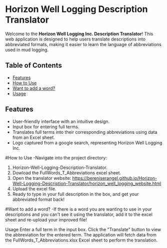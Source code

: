 # Horizon Well Logging Description Translator

Welcome to the **Horizon Well Logging Inc. Description Translator**! This web application is designed to help users translate descriptions into abbreviated formats, making it easier to learn the language of abbreviations used in mud logging.

## Table of Contents
- [Features](#features)
- [How to Use](#HowToUse)
- [Want to add a word?](#Adding-a-Word)
- [Usage](#usage)

## Features
- User-friendly interface with an intuitive design.
- Input box for entering full terms.
- Translates full terms into their corresponding abbreviations using data from an Excel sheet.
- Logo captured from a google search, representing Horizon Well Logging Inc. 

#How to Use
-Navigate into the project directory:
1. Horizon-Well-Logging-Description-Translator.
2. Dowload the FullWords_T_Abbreviations excel sheet.
3. Open the translator website: https://bereniserangel.github.io/Horizon-Well-Logging-Description-Translator/horizon_well_logging_website.html
4. Upload the excel file.
5. Ready to type in your full description in the box, and get your abbreviated format back!

#Want to add a word?
-If there is a word you are wanting to use in your descriptions and you can't see it using the translator, add it to the excel sheet and re-upload your improved file!

Usage
Enter a full term in the input box.
Click the "Translate" button to view the abbreviation for the entered term.
The application will fetch data from the FullWords_T_Abbreviations.xlsx Excel sheet to perform the translation.

